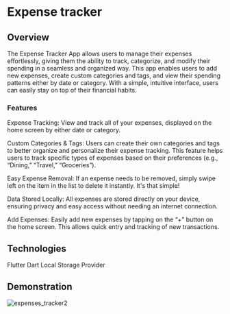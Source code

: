# Expense tracker

## Overview
The Expense Tracker App allows users to manage their expenses effortlessly, giving them the ability to track, categorize, and modify their spending in a seamless and organized way. This app enables users to add new expenses, create custom categories and tags, and view their spending patterns either by date or category. With a simple, intuitive interface, users can easily stay on top of their financial habits.

### Features
Expense Tracking: View and track all of your expenses, displayed on the home screen by either date or category.

Custom Categories & Tags: Users can create their own categories and tags to better organize and personalize their expense tracking. This feature helps users to track specific types of expenses based on their preferences (e.g., “Dining,” “Travel,” “Groceries”).

Easy Expense Removal: If an expense needs to be removed, simply swipe left on the item in the list to delete it instantly. It's that simple!

Data Stored Locally: All expenses are stored directly on your device, ensuring privacy and easy access without needing an internet connection.

Add Expenses: Easily add new expenses by tapping on the “+” button on the home screen. This allows quick entry and tracking of new transactions.

## Technologies
Flutter
Dart
Local Storage
Provider

## Demonstration

![expenses_tracker2](https://github.com/user-attachments/assets/03b1c080-9bb0-4023-96ac-e8bd32c53960)
